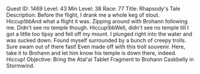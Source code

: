 Quest ID: 1469
Level: 43
Min Level: 38
Race: 77
Title: Rhapsody's Tale
Description: Before the flight, I drank me a whole keg of stout. Hiccup!$b$bAnd what a flight it was. Zipping around with Brohann following me. Didn't see no temple though. Hiccup!$b$bWell, didn't see no temple till I got a little too tipsy and fell off my mount. I plunged right into the water and was sucked down. Found myself surrounded by a bunch of creepy trolls. Sure swam out of there fast! Even made off with this troll souvenir. Here, take it to Brohann and let him know his temple is down there, indeed. Hiccup!
Objective: Bring the Atal'ai Tablet Fragment to Brohann Caskbelly in Stormwind.
